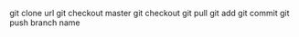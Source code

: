 git clone url
git checkout master
git checkout <anotherbranch>
git pull <branchname>
git add
git commit
git push branch name
